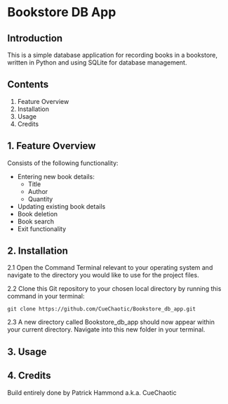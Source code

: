 # Bookstore DB App

## Introduction

This is a simple database application for recording books in a bookstore, written in
Python and using SQLite for database management.

## Contents

1. Feature Overview
2. Installation
3. Usage
4. Credits

## 1. Feature Overview

Consists of the following functionality:
* Entering new book details:
  * Title
  * Author
  * Quantity
* Updating existing book details
* Book deletion
* Book search
* Exit functionality

## 2. Installation

 2.1 Open the Command Terminal relevant to your operating system and navigate to the directory
     you would like to use for the project files.
     
 2.2 Clone this Git repository to your chosen local directory by running this command in your
 terminal:
   
    git clone https://github.com/CueChaotic/Bookstore_db_app.git

2.3 A new directory called Bookstore_db_app should now appear within your current directory.
    Navigate into this new folder in your terminal.

## 3. Usage



## 4. Credits

Build entirely done by Patrick Hammond a.k.a. CueChaotic
